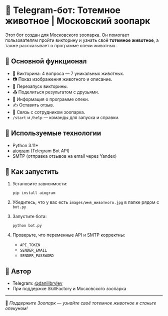 # 🐾 Telegram-бот: Тотемное животное | Московский зоопарк

Этот бот создан для Московского зоопарка. Он помогает пользователям пройти викторину и узнать своё **тотемное животное**, а также рассказывает о программе опеки животных.

## 🎯 Основной функционал

- 🦁 Викторина: 4 вопроса — 7 уникальных животных.
- 📷 Показ изображения животного и описание.
- 🔁 Перезапуск викторины.
- 📤 Поделиться результатом с друзьями.
- 🧾 Информация о программе опеки.
- ✍️ Оставить отзыв.
- 📩 Связь с сотрудником зоопарка.
- `/start` и `/help` — команды для запуска и справки.

## 🐍 Используемые технологии

- Python 3.11+
- [aiogram](https://github.com/aiogram/aiogram) (Telegram Bot API)
- SMTP (отправка отзывов на email через Yandex)

## 🚀 Как запустить

1. Установите зависимости:
   ```
   pip install aiogram
   ```

2. Убедитесь, что у вас есть `images/имя_животного.jpg` в папке рядом с `bot.py`

3. Запустите бота:
   ```
   python bot.py
   ```

4. Проверьте, что переменные API и SMTP корректны:
   - `API_TOKEN`
   - `SENDER_EMAIL`
   - `SENDER_PASSWORD`


## 🤝 Автор

- Telegram: [@daniilbrylev](https://t.me/daniilbrylev)
- При поддержке SkillFactory и Московского зоопарка

---

🧡 _Поддержите Зоопарк — узнайте своё тотемное животное и станьте опекуном!_

